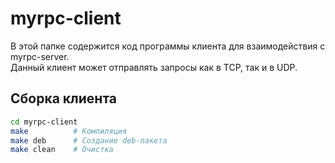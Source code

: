 # myrpc-client 
В этой папке содержится код программы клиента для взаимодействия с myrpc-server. </br>
Данный клиент может отправлять запросы как в TCP, так и в UDP.</br>
## Сборка клиента
```bash
cd myrpc-client
make          # Компиляция
make deb      # Создание deb-пакета
make clean    # Очистка
```
